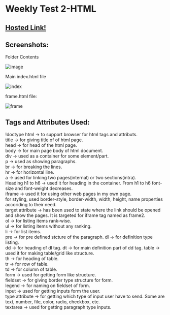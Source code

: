 # Weekly Test 2-HTML

## [Hosted Link!](https://hsc92180.github.io/Geekster_Assignment/Weekly%20Test%202%20-%20HTML/index.html)

## Screenshots:

Folder Contents<br>

![image](https://github.com/hsc92180/Geekster_Assignment/assets/68774484/9906d463-f23a-410c-aefe-6959ed919dfe)

Main index.html file<br>

![index](https://github.com/hsc92180/Geekster_Assignment/assets/68774484/0940e265-7dbb-4ca8-a210-3449bb4fcb21)


frame.html file:<br>

![frame](https://github.com/hsc92180/Geekster_Assignment/assets/68774484/8a49a692-24fb-4b63-877c-8f79baf05462)

## Tags and Attributes Used:

!doctype html -> to support browser for html tags and attributs. <br>
title -> for giving title of of html page. <br>
head -> for head of the html page. <br>
body -> for main page body of html document. <br>
div -> used as a container for some element/part. <br>
p -> used as showing paragraphs. <br>
br -> for breaking the lines. <br>
hr -> for horizontal line. <br>
a -> used for linking two pages(internal) or two sections(intra).<br>
Heading h1 to h6 -> used it for heading in the container. From h1 to h6 font-size and font-weight decreases.<br>
iframe -> used it for using other web pages in my own page. <br>
for styling, used border-style, border-width, width, height, name properties accoriding to their need.<br>
target attribute -> has been used to state where the link should be opened and show the pages. It is targeted for iframe tag named as frame2. <br>
ol -> for listing items rank-wise. <br>
ul -> for listing items without any ranking. <br>
li -> for list items. <br>
pre -> for pre defined stcture of the paragraph.
dl -> for definition type listing. <br>
dd ->  for heading of dl tag.
dt -> for main definition part of dd tag.
table -> used it for making table/grid like structure. <br>
th -> for heading of table. <br>
tr -> for row of table. <br>
td -> for column of table. <br>
form -> used for getting form like structure.<br>
fieldset -> for giving border type structure for form.<br>
legend -> for naming on fieldset of form.<br>
input -> used for getting inputs form the user.<br>
type attribute -> for getting which type of input user have to send. Some are text, number, file, color, radio,  checkbox, etc.<br>
textarea -> used for getting paragraph type inputs.<br>
